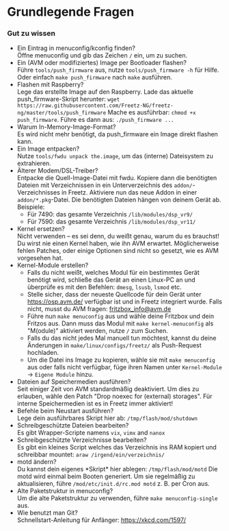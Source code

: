# Grundlegende Fragen

### Gut zu wissen

  * Ein Eintrag in menuconfig/kconfig finden?<br>
    Öffne menuconfig und gib das Zeichen ```/``` ein, um zu suchen.
  * Ein (AVM oder modifiziertes) Image per Bootloader flashen?<br>
    Führe ```tools/push_firmware``` aus, nutze ```tools/push_firmware -h``` für Hilfe.
    Oder einfach ```make push_firmware``` nach ```make``` ausführen.
  * Flashen mit Raspberry?<br>
    Lege das erstellte Image auf den Raspberry. Lade das aktuelle push\_firmware-Skript herunter:
    ```wget https://raw.githubusercontent.com/Freetz-NG/freetz-ng/master/tools/push_firmware```
    Mache es ausführbar: ```chmod +x push_firmware```. Führe es dann aus: ```./push_firmware ...```
  * Warum In-Memory-Image-Format?<br>
    Es wird nicht mehr benötigt, da push\_firmware ein Image direkt flashen kann.
  * Ein Image entpacken?<br>
    Nutze ```tools/fwdu unpack the.image```, um das (interne) Dateisystem zu extrahieren.
  * Älterer Modem/DSL-Treiber?<br>
    Entpacke die Quell-Image-Datei mit fwdu. Kopiere dann die benötigten Dateien
    mit Verzeichnissen in ein Unterverzeichnis des ```addon/```-Verzeichnisses in Freetz.
    Aktiviere nun das neue Addon in einer ```addon/*.pkg```-Datei.
    Die benötigten Dateien hängen von deinem Gerät ab. Beispiele:
     - Für 7490: das gesamte Verzeichnis ```/lib/modules/dsp_vr9/```
     - Für 7590: das gesamte Verzeichnis ```/lib/modules/dsp_vr11/```
  * Kernel ersetzen?<br>
    Nicht verwenden – es sei denn, du weißt genau, warum du es brauchst!
    Du wirst nie einen Kernel haben, wie ihn AVM erwartet. Möglicherweise fehlen Patches,
    oder einige Optionen sind nicht so gesetzt, wie es AVM vorgesehen hat.
  * Kernel-Module erstellen?<br>
     - Falls du nicht weißt, welches Modul für ein bestimmtes Gerät benötigt wird, schließe das Gerät an einen Linux-PC an und überprüfe es mit den Befehlen: `dmesg`, `lsusb`, `lsmod` etc.
     - Stelle sicher, dass der neueste Quellcode für dein Gerät unter https://osp.avm.de/ verfügbar ist und in Freetz integriert wurde. Falls nicht, musst du AVM fragen: fritzbox_info@avm.de
     - Führe nun `make menuconfig` aus und wähle deine Fritzbox und dein Fritzos aus. Dann muss das Modul mit `make kernel-menuconfig` als "M(odule)" aktiviert werden, nutze `/` zum Suchen.
     - Falls du das nicht jedes Mal manuell tun möchtest, kannst du deine Änderungen in `make/linux/configs/freetz/` als Push-Request hochladen.
     - Um die Datei ins Image zu kopieren, wähle sie mit ```make menuconfig``` aus oder falls nicht verfügbar, füge ihren Namen unter `Kernel-Module` -> `Eigene Module` hinzu.
  * Dateien auf Speichermedien ausführen?<br>
    Seit einiger Zeit von AVM standardmäßig deaktiviert. Um dies zu erlauben,
    wähle den Patch "Drop noexec for (external) storages".
    Für interne Speichermedien ist es in Freetz immer aktiviert!
  * Befehle beim Neustart ausführen?<br>
    Lege dein ausführbares Skript hier ab: ```/tmp/flash/mod/shutdown```
  * Schreibgeschützte Dateien bearbeiten?<br>
    Es gibt Wrapper-Scripte namens ```vix```, ```vimx``` and ```nanox```<br>
  * Schreibgeschützte Verzeichnisse bearbeiten?<br>
    Es gibt ein kleines Script welches das Verzeichnis ins RAM kopiert und schreibbar mountet: ```araw /irgend/ein/verzeichnis/```<br>
  * motd ändern?<br>
    Du kannst dein eigenes \*Skript\* hier ablegen: ```/tmp/flash/mod/motd```
    Die motd wird einmal beim Booten generiert. Um sie regelmäßig zu aktualisieren,
    führe ```/mod/etc/init.d/rc.mod motd``` z. B. per Cron aus.
  * Alte Paketstruktur in menuconfig?<br>
    Um die alte Paketstruktur zu verwenden, führe ```make menuconfig-single``` aus.
  * Wie benutzt man Git?<br>
    Schnellstart-Anleitung für Anfänger: https://xkcd.com/1597/
